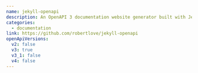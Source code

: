 ```yaml
---
name: jekyll-openapi
description: An OpenAPI 3 documentation website generator built with Jekyll for use on GitHub Pages.
categories:
  - documentation
link: https://github.com/robertlove/jekyll-openapi
openApiVersions:
  v2: false
  v3: true
  v3_1: false
  v4: false
---
```

